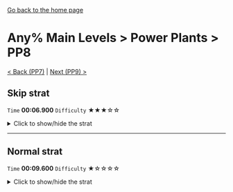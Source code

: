 [Go back to the home page](https://github.com/Doublevil/scbspeedrun)

# Any% Main Levels > Power Plants > PP8

[< Back (PP7)](https://github.com/Doublevil/scbspeedrun/blob/main/levels/any_ml/pp/PP7.md) | [Next (PP9) >](https://github.com/Doublevil/scbspeedrun/blob/main/levels/any_ml/pp/PP9.md)

## Skip strat

`Time` **00:06.900** `Difficulty` ★★★☆☆
<details>
  <summary>Click to show/hide the strat</summary>

  [![Strat animation](https://github.com/Doublevil/scbspeedrun/blob/main/media/levels/pp/PP8_Skip.webp)](https://github.com/Doublevil/scbspeedrun/blob/main/media/levels/pp/PP8_Skip.mp4?raw=true)
</details>

---
## Normal strat

`Time` **00:09.600** `Difficulty` ★☆☆☆☆
<details>
  <summary>Click to show/hide the strat</summary>

  [![Strat animation](https://github.com/Doublevil/scbspeedrun/blob/main/media/levels/pp/PP8_Strat.webp)](https://github.com/Doublevil/scbspeedrun/blob/main/media/levels/pp/PP8_Strat.mp4?raw=true)
</details>
